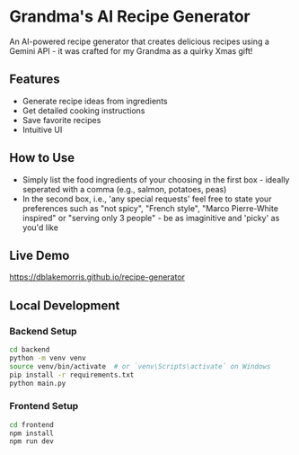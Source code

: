 # Grandma's AI Recipe Generator

An AI-powered recipe generator that creates delicious recipes using a Gemini API - it was crafted for my Grandma as a quirky Xmas gift! 

## Features
- Generate recipe ideas from ingredients
- Get detailed cooking instructions
- Save favorite recipes
- Intuitive UI

## How to Use
- Simply list the food ingredients of your choosing in the first box - ideally seperated with a comma (e.g., salmon, potatoes, peas)
- In the second box, i.e., 'any special requests' feel free to state your preferences such as "not spicy", "French style", "Marco Pierre-White inspired" or "serving only 3 people" - be as imaginitive and 'picky' as you'd like

## Live Demo
https://dblakemorris.github.io/recipe-generator

## Local Development

### Backend Setup
```bash
cd backend
python -m venv venv
source venv/bin/activate  # or `venv\Scripts\activate` on Windows
pip install -r requirements.txt
python main.py
```

### Frontend Setup
```bash
cd frontend
npm install
npm run dev
```
